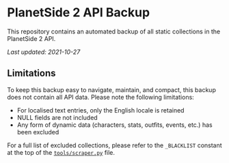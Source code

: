 # PlanetSide 2 API Backup

This repository contains an automated backup of all static collections in the PlanetSide 2 API.

*Last updated: 2021-10-27*

## Limitations

To keep this backup easy to navigate, maintain, and compact, this backup does not contain all API data. Please note the following limitations:

- For localised text entries, only the English locale is retained
- NULL fields are not included
- Any form of dynamic data (characters, stats, outfits, events, etc.) has been excluded

For a full list of excluded collections, please refer to the `_BLACKLIST` constant at the top of the [`tools/scraper.py`](https://github.com/leonhard-s/ps2-api-backup/blob/main/tools/scraper.py) file.
